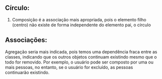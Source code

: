 ## Círculo:

1) Composição é a associação mais apropriada, pois o elemento filho (centro) não existe de forma independente do elemento pai, o círculo

## Associações:

Agregação seria mais indicada, pois  temos uma dependência fraca entre as classes, indicando que os outros objetos continuam existindo mesmo que o todo for removido.
Por exemplo, o usuário pode ser composto por uma ou mais pessoas, no entanto, se o usuário for excluído, as pessoas continuarão existindo.